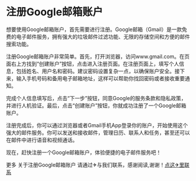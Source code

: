 # 注册Google邮箱账户

想要使用Google邮箱账户，首先需要进行注册。Google邮箱（Gmail）是一款免费的电子邮件服务，拥有强大的垃圾邮件过滤功能、无限的存储空间和方便的邮件搜索功能。

注册Google邮箱账户非常简单。首先，打开浏览器，访问www.gmail.com。在页面右上方找到“创建账户”按钮，点击进入注册页面。在注册页面上，填写个人信息，包括姓名、用户名和密码。建议密码设置复杂一点，以确保账户安全。接下来，输入手机号码和备用电子邮箱地址，这样可以帮助你找回密码或者接收重要通知。

完成个人信息填写后，点击“下一步”按钮，同意Google的服务条款和隐私政策，并进行人机验证。最后，点击“创建账户”按钮，你就成功注册了一个Google邮箱账户。

注册完成后，你可以通过浏览器或者Gmail手机App登录你的账户，开始使用这个强大的邮件服务。你可以发送和接收邮件，管理日历、联系人和任务，甚至还可以在邮件中进行语音和视频通话。

现在，赶快注册一个Google邮箱账户，体验便捷的电子邮件服务吧！

更多 关于注册Google邮箱账户 请通过✈与我们联系，感谢阅读,谢谢！[点这✈里联系](https://lm.k02.cc)